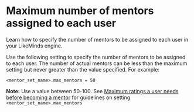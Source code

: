 # Maximum number of mentors assigned to each user

Learn how to specify the number of mentors to be assigned to each user in your LikeMinds engine.

Use the following setting to specify the number of mentors to be assigned to each user. The number of actual mentors can be less than the maximum setting but never greater than the value specified. For example:

```
<mentor_set_name>.max_mentors = 50
```

**Note:** Use a value between 50-100. See [Maximum ratings a user needs before becoming a mentor](pzn_max_ratings_become_mentor.md) for guidelines on setting `<mentor_set_name>.max_mentors`


